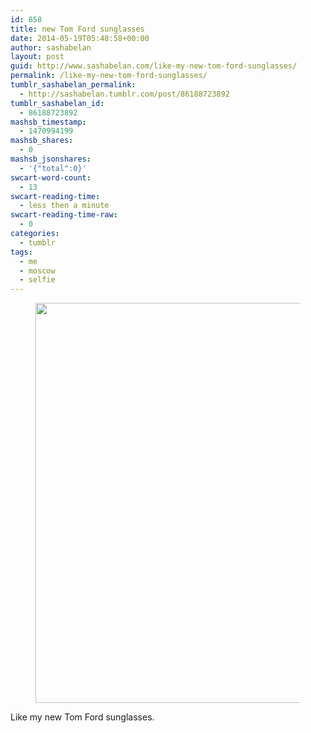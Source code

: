 ```yaml
---
id: 858
title: new Tom Ford sunglasses
date: 2014-05-19T05:48:58+00:00
author: sashabelan
layout: post
guid: http://www.sashabelan.com/like-my-new-tom-ford-sunglasses/
permalink: /like-my-new-tom-ford-sunglasses/
tumblr_sashabelan_permalink:
  - http://sashabelan.tumblr.com/post/86188723892
tumblr_sashabelan_id:
  - 86188723892
mashsb_timestamp:
  - 1470994199
mashsb_shares:
  - 0
mashsb_jsonshares:
  - '{"total":0}'
swcart-word-count:
  - 13
swcart-reading-time:
  - less then a minute
swcart-reading-time-raw:
  - 0
categories:
  - tumblr
tags:
  - me
  - moscow
  - selfie
---
```

<div id='gallery-618' class='gallery galleryid-858 gallery-columns-1 gallery-size-full'>
  <figure class='gallery-item'> 
  
  <div class='gallery-icon landscape'>
    <img width="640" height="640" src="http://www.sashabelan.ru/wp-content/uploads/2014/05/tumblr_n5t45mRsMA1qarj97o1_1280.jpg" class="attachment-full size-full" alt="" srcset="http://www.sashabelan.ru/wp-content/uploads/2014/05/tumblr_n5t45mRsMA1qarj97o1_1280.jpg 640w, http://www.sashabelan.ru/wp-content/uploads/2014/05/tumblr_n5t45mRsMA1qarj97o1_1280-150x150.jpg 150w, http://www.sashabelan.ru/wp-content/uploads/2014/05/tumblr_n5t45mRsMA1qarj97o1_1280-300x300.jpg 300w, http://www.sashabelan.ru/wp-content/uploads/2014/05/tumblr_n5t45mRsMA1qarj97o1_1280-230x230.jpg 230w, http://www.sashabelan.ru/wp-content/uploads/2014/05/tumblr_n5t45mRsMA1qarj97o1_1280-350x350.jpg 350w" sizes="(max-width: 640px) 100vw, 640px" />
  </div></figure>
</div>

Like my new Tom Ford sunglasses.